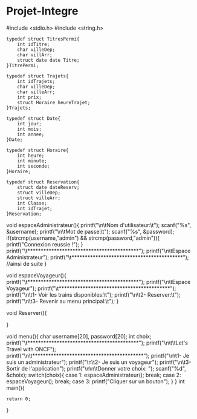 # Projet-Integre

#include <stdio.h>
#include <string.h>

    typedef struct TitresPermi{
        int idTitre;
        char villeDep;
        char villArr;
        struct date date Titre;
    }TitrePermi;

    typedef struct Trajets{
        int idTrajets;
        char villeDep;
        char villeArr;
        int prix;
        struct Horaire heureTrajet;
    }Trajets;

    typedef struct Date{
        int jour;
        int mois;
        int annee;
    }Date;

    typedef struct Horaire{
        int heure;
        int minute;
        int seconde;
    }Horaire;

    typedef struct Reservation{
        struct date dateReserv;
        struct villeDep;
        struct villeArr;
        int Classe;
        int idTrajet;
    }Reservation;

void espaceAdministrateur(){
        printf("\n\tNom d'utilisateur:\t");
        scanf("%s", &username);
        printf("\n\tMot de passe:\t");
        scanf("%s", &password);
        if(strcmp(username,"admin") && strcmp(password,"admin")){
            printf("Connexion reussie !");
        }
        printf("\t******************************************");
        printf("\n\tEspace Administrateur");
        printf("\t******************************************");
        //ainsi de suite
}

void espaceVoyageur(){
        printf("\t******************************************");
        printf("\n\tEspace Voyageur");
        printf("\t******************************************");
        printf("\n\t1- Voir les trains disponibles:\t");
        printf("\n\t2- Reserver:\t");
        printf("\n\t3- Revenir au menu principal:\t");
}

void Reserver(){
    
}

void menu(){
    char username[20], password[20];
    int choix;
    printf("\t******************************************");
    printf("\n\t\tLet's Travel with ONCF");
    printf("\n\t******************************************");
    printf("\n\t1- Je suis un administrateur");
    printf("\n\t2- Je suis un voyageur");
    printf("\n\t3- Sortir de l'application");
    printf("\n\n\tDonner votre choix: ");
    scanf("%d", &choix);
    switch(choix){
        case 1:
            espaceAdministrateur();
        break;
        case 2:
            espaceVoyageur();
        break;
        case 3:
            printf("Cliquer sur un bouton");
    }
}
int main(){

       
    
    return 0;
}
